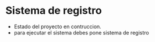 <h1>Sistema de registro</h1>

- Estado del proyecto en contruccion.
- para ejecutar el sistema debes pone
sistema de registro

